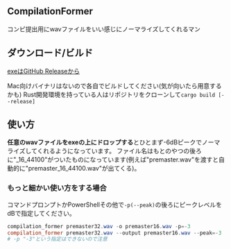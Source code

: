 CompilationFormer
---

コンピ提出用にwavファイルをいい感じにノーマライズしてくれるマン

## ダウンロード/ビルド

[exeはGitHub Releaseから](https://github.com/Pctg-x8/compilation_former/releases/tag/v1.0)

Mac向けバイナリはないので各自でビルドしてください(気が向いたら用意するかも)
Rust開発環境を持っている人はリポジトリをクローンして`cargo build [--release]`

## 使い方

**任意のwavファイルをexeの上にドロップする**とひとまず-6dBピークでノーマライズしてくれるようになっています。
ファイル名はもとのやつの後ろに"_16_44100"がついたものになっています(例えば"premaster.wav"を渡すと自動的に"premaster_16_44100.wav"が出てくる)。

### もっと細かい使い方をする場合

コマンドプロンプトかPowerShellその他で`-p(--peak)`の後ろにピークレベルをdBで指定してください。

```PowerShell
compilation_former premaster32.wav -o premaster16.wav -p=-3
compilation_former premaster32.wav --output premaster16.wav --peak=-3
# -p "-3"という指定はできないので注意
```
